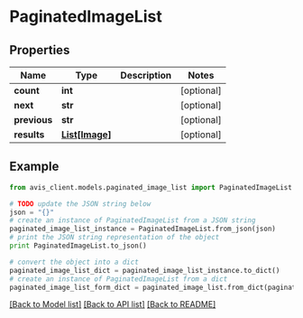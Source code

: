 # PaginatedImageList


## Properties

Name | Type | Description | Notes
------------ | ------------- | ------------- | -------------
**count** | **int** |  | [optional] 
**next** | **str** |  | [optional] 
**previous** | **str** |  | [optional] 
**results** | [**List[Image]**](Image.md) |  | [optional] 

## Example

```python
from avis_client.models.paginated_image_list import PaginatedImageList

# TODO update the JSON string below
json = "{}"
# create an instance of PaginatedImageList from a JSON string
paginated_image_list_instance = PaginatedImageList.from_json(json)
# print the JSON string representation of the object
print PaginatedImageList.to_json()

# convert the object into a dict
paginated_image_list_dict = paginated_image_list_instance.to_dict()
# create an instance of PaginatedImageList from a dict
paginated_image_list_form_dict = paginated_image_list.from_dict(paginated_image_list_dict)
```
[[Back to Model list]](../README.md#documentation-for-models) [[Back to API list]](../README.md#documentation-for-api-endpoints) [[Back to README]](../README.md)



